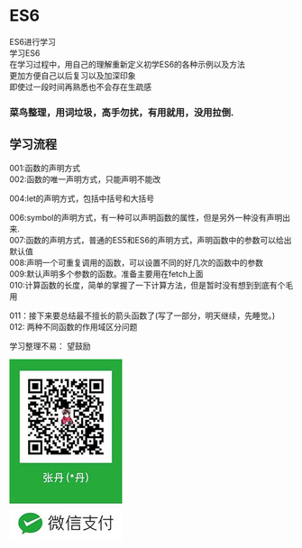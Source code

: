 # ES6
ES6进行学习<br>
学习ES6<br>
在学习过程中，用自己的理解重新定义初学ES6的各种示例以及方法<br>
更加方便自己以后复习以及加深印象<br>
即使过一段时间再熟悉也不会存在生疏感<br>

### 菜鸟整理，用词垃圾，高手勿扰，有用就用，没用拉倒.<br>

## 学习流程<br>

001:函数的声明方式<br>
002:函数的唯一声明方式，只能声明不能改<br>

004:let的声明方式，包括中括号和大括号<br>

006:symbol的声明方式，有一种可以声明函数的属性，但是另外一种没有声明出来.<br>
007:函数的声明方式，普通的ES5和ES6的声明方式，声明函数中的参数可以给出默认值<br>
008:声明一个可重复调用的函数，可以设置不同的好几次的函数中的参数<br>
009:默认声明多个参数的函数。准备主要用在fetch上面<br>
010:计算函数的长度，简单的掌握了一下计算方法，但是暂时没有想到到底有个毛用<br>

011：接下来要总结最不擅长的箭头函数了(写了一部分，明天继续，先睡觉。)<br>
012: 两种不同函数的作用域区分问题<br>

学习整理不易：
望鼓励

![望鼓励](https://github.com/zhangdan183/ES6/blob/master/File/WechatIMG17.jpeg)


